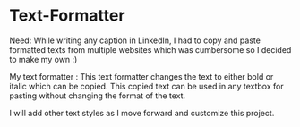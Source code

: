 # Text-Formatter

Need: While writing any caption in LinkedIn, I had to copy and paste formatted texts from multiple websites which was cumbersome so I decided to make my own :)

My text formatter : 
This text formatter changes the text to either bold or italic which can be copied. This copied text can be used in any textbox for pasting without changing the format of the text. 

I will add other text styles as I move forward and customize this project. 
